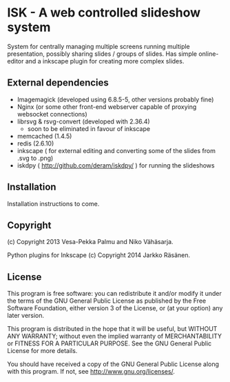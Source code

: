 ISK - A web controlled slideshow system
=======================================

System for centrally managing multiple screens running multiple presentation,
possibly sharing slides / groups of slides. Has simple online-editor and a
inkscape plugin for creating more complex slides.

External dependencies
---------------------

 * Imagemagick (developed using  6.8.5-5, other versions probably fine)
 * Nginx (or some other front-end webserver capable of proxying websocket connections)
 * librsvg & rsvg-convert (developed with 2.36.4)
 	* soon to be eliminated in favour of inkscape
 * memcached (1.4.5)
 * redis (2.6.10)
 * inkscape ( for external editing and converting some of the slides from .svg to .png)
 * iskdpy ( http://github.com/deram/iskdpy/ ) for running the slideshows

Installation
------------

Installation instructions to come.

Copyright
---------
(c) Copyright 2013 Vesa-Pekka Palmu and Niko Vähäsarja.

Python plugins for Inkscape (c) Copyright 2014 Jarkko Räsänen.

License
-------

This program is free software: you can redistribute it and/or modify
it under the terms of the GNU General Public License as published by
the Free Software Foundation, either version 3 of the License, or
(at your option) any later version.
 
This program is distributed in the hope that it will be useful,
but WITHOUT ANY WARRANTY; without even the implied warranty of
MERCHANTABILITY or FITNESS FOR A PARTICULAR PURPOSE.  See the
GNU General Public License for more details.
 
You should have received a copy of the GNU General Public License
along with this program.  If not, see <http://www.gnu.org/licenses/>.
